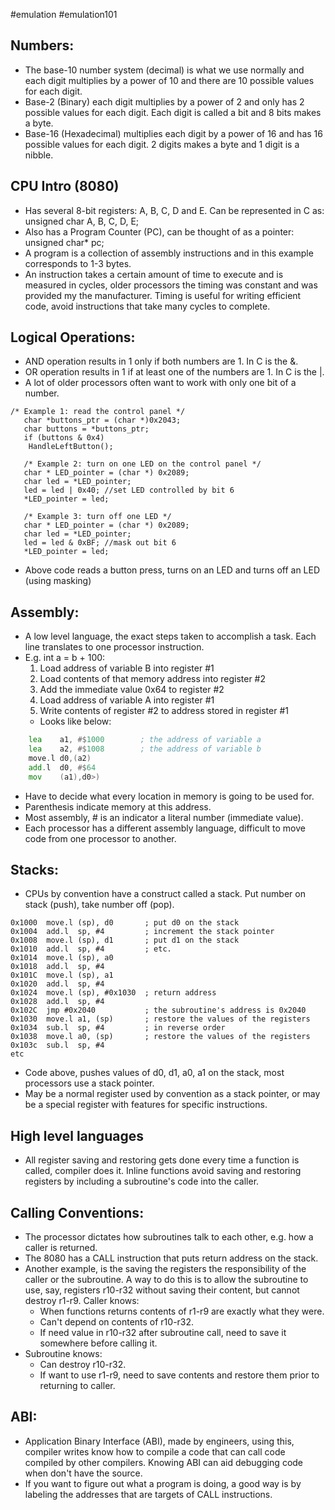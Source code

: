 #emulation #emulation101
## Numbers:
- The base-10 number system (decimal) is what we use normally and each digit multiplies by a power of 10 and there are 10 possible values for each digit.
- Base-2 (Binary) each digit multiplies by a power of 2 and only has 2 possible values for each digit. Each digit is called a bit and 8 bits makes a byte.
- Base-16 (Hexadecimal) multiplies each digit by a power of 16 and has 16 possible values for each digit. 2 digits makes a byte and 1 digit is a nibble.

## CPU Intro (8080)
- Has several 8-bit registers: A, B, C, D and E. Can be represented in C as: unsigned char A, B, C, D, E;
- Also has a Program Counter (PC), can be thought of as a pointer: unsigned char* pc;
- A program is a collection of assembly instructions and in this example corresponds to 1-3 bytes.
- An instruction takes a certain amount of time to execute and is measured in cycles, older processors the timing was constant and was provided my the manufacturer. Timing is useful for writing efficient code, avoid instructions that take many cycles to complete.

## Logical Operations:
- AND operation results in 1 only if both numbers are 1. In C is the &.
- OR operation results in 1 if at least one of the numbers are 1. In C is the |.
- A lot of older processors often want to work with only one bit of a number.
```
/* Example 1: read the control panel */    
   char *buttons_ptr = (char *)0x2043;    
   char buttons = *buttons_ptr;    
   if (buttons & 0x4)    
    HandleLeftButton();    

   /* Example 2: turn on one LED on the control panel */    
   char * LED_pointer = (char *) 0x2089;    
   char led = *LED_pointer;    
   led = led | 0x40; //set LED controlled by bit 6    
   *LED_pointer = led;    

   /* Example 3: turn off one LED */    
   char * LED_pointer = (char *) 0x2089;    
   char led = *LED_pointer;    
   led = led & 0xBF; //mask out bit 6    
   *LED_pointer = led;
```
- Above code reads a button press, turns on an LED and turns off an LED (using masking)

## Assembly:
- A low level language, the exact steps taken to accomplish a task. Each line translates to one processor instruction.
- E.g. int a = b + 100:
	1. Load address of variable B into register #1
	2. Load contents of that memory address into register #2
	3. Add the immediate value 0x64 to register #2
	4. Load address of variable A into register #1
	5. Write contents of register #2 to address stored in register #1
	- Looks like below:
```asm
	lea    a1, #$1000        ; the address of variable a    
	lea    a2, #$1008        ; the address of variable b    
	move.l d0,(a2)    
	add.l  d0, #$64    
	mov    (a1),d0>)
```
- Have to decide what every location in memory is going to be used for.
- Parenthesis indicate memory at this address.
- Most assembly, # is an indicator a literal number (immediate value).
- Each processor has a different assembly language, difficult to move code from one processor to another.

## Stacks:
- CPUs by convention have a construct called a stack. Put number on stack (push), take number off (pop).
```
0x1000  move.l (sp), d0       ; put d0 on the stack    
0x1004  add.l  sp, #4         ; increment the stack pointer    
0x1008  move.l (sp), d1       ; put d1 on the stack    
0x1010  add.l  sp, #4         ; etc.    
0x1014  move.l (sp), a0    
0x1018  add.l  sp, #4    
0x101C  move.l (sp), a1    
0x1020  add.l  sp, #4    
0x1024  move.l (sp), #0x1030  ; return address    
0x1028  add.l  sp, #4    
0x102C  jmp #0x2040           ; the subroutine's address is 0x2040    
0x1030  move.l a1, (sp)       ; restore the values of the registers    
0x1034  sub.l  sp, #4         ; in reverse order    
0x1038  move.l a0, (sp)       ; restore the values of the registers    
0x103c  sub.l  sp, #4    
etc
```
- Code above, pushes values of d0, d1, a0, a1 on the stack, most processors use a stack pointer.
- May be a normal register used by convention as a stack pointer, or may be a special register with features for specific instructions.
## High level languages
- All register saving and restoring gets done every time a function is called, compiler does it. Inline functions avoid saving and restoring registers by including a subroutine's code into the caller.

## Calling Conventions:
- The processor dictates how subroutines talk to each other, e.g. how a caller is returned.
- The 8080  has a CALL instruction that puts return address on the stack.
- Another example, is the saving the registers the responsibility of the caller or the subroutine. A way to do this is to allow the subroutine to use, say, registers r10-r32 without saving their content, but cannot destroy r1-r9. Caller knows:
	- When functions returns contents of r1-r9 are exactly what they were.
	- Can't depend on contents of r10-r32.
	- If need value in r10-r32 after subroutine call, need to save it somewhere before calling it.
- Subroutine knows:
	- Can destroy r10-r32.
	- If want to use r1-r9, need to save contents and restore them prior to returning to caller.

## ABI:
- Application Binary Interface (ABI), made by engineers, using this, compiler writes know how to compile a code that can call code compiled by other compilers. Knowing ABI can aid debugging code when don't have the source.
- If you want to figure out what a program is doing, a good way is by labeling the addresses that are targets of CALL instructions.